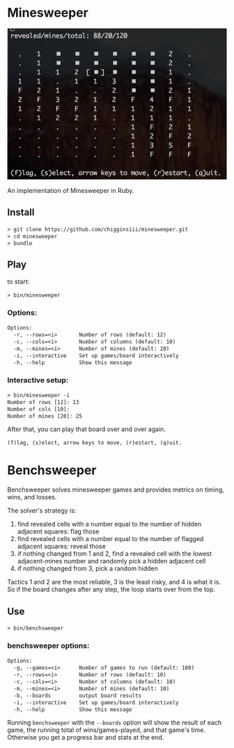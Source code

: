 # Minesweeper

![minesweeper](https://github.com/chigginsiii/minesweeper/blob/master/minesweeper_terminal.png)

An implementation of Minesweeper in Ruby. 

## Install

```
> git clone https://github.com/chigginsiii/minesweeper.git
> cd minesweeper
> bundle
```

## Play

to start:

```
> bin/minesweeper
```

### Options:

```
Options:
  -r, --rows=<i>       Number of rows (default: 12)
  -c, --cols=<i>       Number of columns (default: 10)
  -m, --mines=<i>      Number of mines (default: 20)
  -i, --interactive    Set up games/board interactively
  -h, --help           Show this message
 ```

### Interactive setup:

```
> bin/minesweeper -i
Number of rows [12]: 13
Number of cols [10]:
Number of mines [20]: 25
```

After that, you can play that board over and over again.

```
(f)lag, (s)elect, arrow keys to move, (r)estart, (q)uit.
```

# Benchsweeper

Benchsweeper solves minesweeper games and provides metrics on timing, wins, and losses.

The solver's strategy is:

1. find revealed cells with a number equal to the number of hidden adjacent squares: flag those
2. find revealed cells with a number equal to the number of flagged adjacent squares: reveal those
3. if nothing changed from 1 and 2, find a revealed cell with the lowest adjacent-mines number and randomly pick a hidden adjacent cell
4. if nothing changed from 3, pick a random hidden

Tactics 1 and 2 are the most reliable, 3 is the least risky, and 4 is what it is. So if the board changes after any step, the loop starts over from the top.

## Use

```
> bin/benchsweeper
```

### benchsweeper options:

```
Options:
  -g, --games=<i>      Number of games to run (default: 100)
  -r, --rows=<i>       Number of rows (default: 10)
  -c, --cols=<i>       Number of columns (default: 10)
  -m, --mines=<i>      Number of mines (default: 10)
  -b, --boards         output board results
  -i, --interactive    Set up games/board interactively
  -h, --help           Show this message
```

Running `benchsweeper` with the `--boards` option will show the result of each game, the running total of wins/games-played, and that game's time. Otherwise you get a progress bar and stats at the end.
